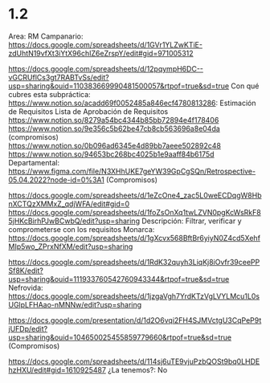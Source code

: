 # 1.2

Area: RM
Campanario: https://docs.google.com/spreadsheets/d/1GVr1YLZwKTiE-zdUhtN19vfXt3iYtX96chIZ6eZrspY/edit#gid=971005312

https://docs.google.com/spreadsheets/d/12pqympH6DC--vGCRUflCs3gt7RABTvSs/edit?usp=sharing&ouid=110383669990481500057&rtpof=true&sd=true
Con qué cubres esta subpráctica: https://www.notion.so/acadd69f0052485a846ecf4780813286:
Estimación de Requisitos 
Lista de Aprobación de Requisitos
https://www.notion.so/8279a54bc4344b85bb72894e4f178406 
https://www.notion.so/9e356c5b62be47cb8cb563696a8e04da (compromisos)
https://www.notion.so/0b096ad6345e4d89bb7aeee502892c48 
https://www.notion.so/94653bc268bc4025b1e9aaff84b6175d
Departamental: https://www.figma.com/file/N3XHhUKE7geYW39GpCgSQn/Retrospective-05.04.2022?node-id=0%3A1 (Compromisos)

https://docs.google.com/spreadsheets/d/1eZcOne4_zac5L0weECDqgW8HbnXCTQzXMMxZ_qdjWFA/edit#gid=0
https://docs.google.com/spreadsheets/d/1foZsOnXq1twLZVN0pgKcWsRkF85jHKcBirhPJwBCwbQ/edit?usp=sharing
Descripción: Filtrar, verificar y comprometerse con los requisitos
Monarca: https://docs.google.com/spreadsheets/d/1gXcvx568BftBr6yiyN0Z4cd5XehfMIp5wo_ZPrxNfXM/edit?usp=sharing

https://docs.google.com/spreadsheets/d/1RdK32quyh3LiqKj8iOvfr39ceePPSf8K/edit?usp=sharing&ouid=111933760542760943344&rtpof=true&sd=true
Nefrovida: https://docs.google.com/spreadsheets/d/1jzgaVgh7YrdKTzVgLVYLMcu1L0sUGlpLFHAao-nMNNw/edit?usp=sharing

https://docs.google.com/presentation/d/1d2O6vqi2FH4SJMVctgU3CqPeP9tjUFDp/edit?usp=sharing&ouid=104650025455859779660&rtpof=true&sd=true (Compromisos)

https://docs.google.com/spreadsheets/d/114sj6uTE9vjuPzbQOSt9bq0LHDEhzHXU/edit#gid=1610925487
¿La tenemos?: No